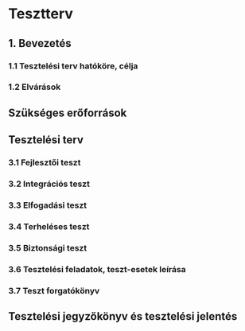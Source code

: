 
# Tesztterv
## 1. Bevezetés

### 1.1 Tesztelési terv hatóköre, célja

### 1.2 Elvárások

## Szükséges erőforrások
## Tesztelési terv

### 3.1 Fejlesztői teszt

### 3.2 Integrációs teszt

### 3.3 Elfogadási teszt

### 3.4 Terheléses teszt

### 3.5 Biztonsági teszt

### 3.6 Tesztelési feladatok, teszt-esetek leírása

### 3.7 Teszt forgatókönyv

## Tesztelési jegyzőkönyv és tesztelési jelentés